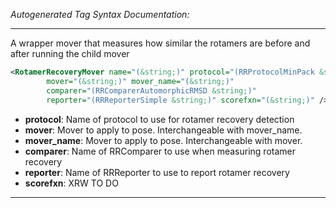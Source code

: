 _Autogenerated Tag Syntax Documentation:_

---
A wrapper mover that measures how similar the rotamers are before and after running the child mover

```xml
<RotamerRecoveryMover name="(&string;)" protocol="(RRProtocolMinPack &string;)"
        mover="(&string;)" mover_name="(&string;)"
        comparer="(RRComparerAutomorphicRMSD &string;)"
        reporter="(RRReporterSimple &string;)" scorefxn="(&string;)" />
```

-   **protocol**: Name of protocol to use for rotamer recovery detection
-   **mover**: Mover to apply to pose. Interchangeable with mover_name.
-   **mover_name**: Mover to apply to pose. Interchangeable with mover.
-   **comparer**: Name of RRComparer to use when measuring rotamer recovery
-   **reporter**: Name of RRReporter to use to report rotamer recovery
-   **scorefxn**: XRW TO DO

---

